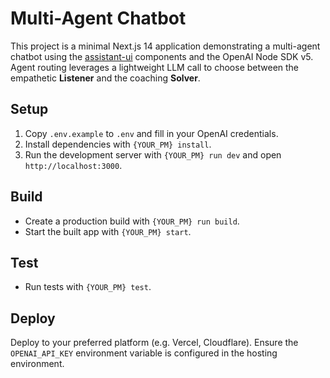 # Multi-Agent Chatbot

This project is a minimal Next.js 14 application demonstrating a multi-agent chatbot using the [assistant-ui](https://www.npmjs.com/package/assistant-ui) components and the OpenAI Node SDK v5. Agent routing leverages a lightweight LLM call to choose between the empathetic **Listener** and the coaching **Solver**.

## Setup

1. Copy `.env.example` to `.env` and fill in your OpenAI credentials.
2. Install dependencies with `{YOUR_PM} install`.
3. Run the development server with `{YOUR_PM} run dev` and open `http://localhost:3000`.

## Build

- Create a production build with `{YOUR_PM} run build`.
- Start the built app with `{YOUR_PM} start`.

## Test

- Run tests with `{YOUR_PM} test`.

## Deploy

Deploy to your preferred platform (e.g. Vercel, Cloudflare). Ensure the `OPENAI_API_KEY` environment variable is configured in the hosting environment.
